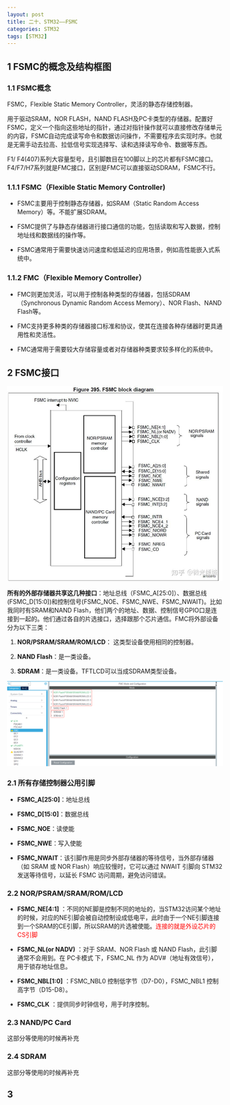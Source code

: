 ```yaml
---
layout: post
title: 二十、STM32——FSMC
categories: STM32
tags: [STM32]
---
```


## 1 FSMC的概念及结构框图

### 1.1 FSMC概念

FSMC，Flexible Static Memory Controller，灵活的静态存储控制器。

用于驱动SRAM，NOR FLASH，NAND FLASH及PC卡类型的存储器。配置好FSMC，定义一个指向这些地址的指针，通过对指针操作就可以直接修改存储单元的内容，FSMC自动完成读写命令和数据访问操作，不需要程序去实现时序。也就是无需手动去拉高、拉低信号实现选择写、读和选择读写命令、数据等东西。

F1/ F4(407)系列大容量型号，且引脚数目在100脚以上的芯片都有FSMC接口。F4/F7/H7系列就是FMC接口，区别是FMC可以直接驱动SDRAM，FSMC不行。

### 1.1.1 FSMC（Flexible Static Memory Controller)

- FSMC主要用于控制静态存储器，如SRAM（Static Random Access Memory）等。不能扩展SDRAM。

- FSMC提供了与静态存储器进行接口通信的功能，包括读取和写入数据，控制地址线和数据线的操作等。

- FSMC通常用于需要快速访问速度和低延迟的应用场景，例如高性能嵌入式系统中。

### 1.1.2 FMC（Flexible Memory Controller）

- FMC则更加灵活，可以用于控制各种类型的存储器，包括SDRAM（Synchronous Dynamic Random Access Memory）、NOR Flash、NAND Flash等。

- FMC支持更多种类的存储器接口标准和协议，使其在连接各种存储器时更具通用性和灵活性。

- FMC通常用于需要较大存储容量或者对存储器种类要求较多样化的系统中。

## 2 FSMC接口

![alt text](image.png)

**所有的外部存储器共享这几种接口**：地址总线（FSMC_A[25:0]）、数据总线(FSMC_D[15:0])和控制信号(FSMC_NOE、FSMC_NWE、FSMC_NWAIT)。比如我同时有SRAM和NAND Flash，他们两个的地址、数据、控制信号GPIO口是连接到一起的。他们通过各自的片选接口，选择跟那个芯片通信。FMC将外部设备分为以下三类：

1. **NOR/PSRAM/SRAM/ROM/LCD**： 这类型设备使用相同的控制器。

2. **NAND Flash**：是一类设备。

3. **SDRAM**：是一类设备。TFTLCD可以当成SDRAM类型设备。

![alt text](image-1.png)

### 2.1 所有存储控制器公用引脚

- **FSMC_A[25:0]**：地址总线

- **FSMC_D[15:0]**：数据总线

- **FSMC_NOE**：读使能

- **FSMC_NWE**：写入使能

- **FSMC_NWAIT**：该引脚作用是同步外部存储器的等待信号，当外部存储器（如 SRAM 或 NOR Flash）响应较慢时，它可以通过 NWAIT 引脚向 STM32 发送等待信号，以延长 FSMC 访问周期，避免访问错误。

### 2.2 NOR/PSRAM/SRAM/ROM/LCD

- **FSMC_NE[4:1]** ：不同的NE脚是控制不同的地址的，当STM32访问某个地址的时候，对应的NE引脚会被自动控制设成低电平，此时由于一个NE引脚连接到一个SRAM的CE引脚，所以SRAM的片选被使能。<font color="red">连接的就是外设芯片的CS引脚</font>

- **FSMC_NL(or NADV)** ：对于 SRAM、NOR Flash 或 NAND Flash，此引脚通常不会用到。在 PC卡模式 下，FSMC_NL 作为 ADV#（地址有效信号），用于锁存地址信息。

- **FSMC_NBL[1:0]** ：FSMC_NBL0 控制低字节（D7-D0），FSMC_NBL1 控制高字节（D15-D8）。

- **FSMC_CLK** ：提供同步时钟信号，用于时序控制。

### 2.3 NAND/PC Card

这部分等使用的时候再补充

### 2.4 SDRAM

这部分等使用的时候再补充


## 3 